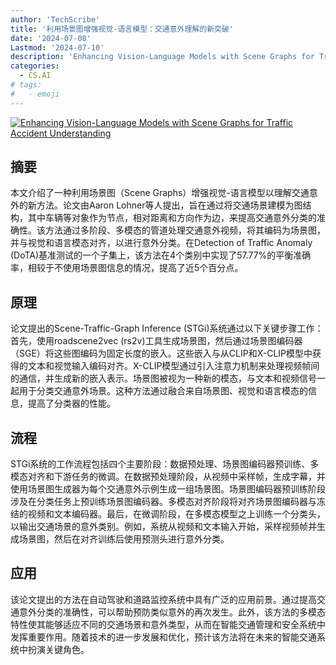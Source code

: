 ```yaml
---
author: 'TechScribe'
title: '利用场景图增强视觉-语言模型：交通意外理解的新突破'
date: '2024-07-08'
Lastmod: '2024-07-10'
description: 'Enhancing Vision-Language Models with Scene Graphs for Traffic Accident Understanding'
categories:
  - CS.AI
# tags:
#   - emoji
---
```


[![Enhancing Vision-Language Models with Scene Graphs for Traffic Accident Understanding](https://arxiv-research-1301205113.cos.ap-guangzhou.myqcloud.com/images/2407.05910v1.pdf_0.jpg)](https://arxiv.org/abs/2407.05910v1)

## 摘要

本文介绍了一种利用场景图（Scene Graphs）增强视觉-语言模型以理解交通意外的新方法。论文由Aaron Lohner等人提出，旨在通过将交通场景建模为图结构，其中车辆等对象作为节点，相对距离和方向作为边，来提高交通意外分类的准确性。该方法通过多阶段、多模态的管道处理交通意外视频，将其编码为场景图，并与视觉和语言模态对齐，以进行意外分类。在Detection of Traffic Anomaly (DoTA)基准测试的一个子集上，该方法在4个类别中实现了57.77%的平衡准确率，相较于不使用场景图信息的情况，提高了近5个百分点。<!--more-->

## 原理

论文提出的Scene-Traffic-Graph Inference (STGi)系统通过以下关键步骤工作：首先，使用roadscene2vec (rs2v)工具生成场景图，然后通过场景图编码器（SGE）将这些图编码为固定长度的嵌入。这些嵌入与从CLIP和X-CLIP模型中获得的文本和视觉输入编码对齐。X-CLIP模型通过引入注意力机制来处理视频帧间的通信，并生成新的嵌入表示。场景图被视为一种新的模态，与文本和视频信号一起用于分类交通意外场景。这种方法通过融合来自场景图、视觉和语言模态的信息，提高了分类器的性能。

## 流程

STGi系统的工作流程包括四个主要阶段：数据预处理、场景图编码器预训练、多模态对齐和下游任务的微调。在数据预处理阶段，从视频中采样帧，生成字幕，并使用场景图生成器为每个交通意外示例生成一组场景图。场景图编码器预训练阶段涉及在分类任务上预训练场景图编码器。多模态对齐阶段将对齐场景图编码器与冻结的视频和文本编码器。最后，在微调阶段，在多模态模型之上训练一个分类头，以输出交通场景的意外类别。例如，系统从视频和文本输入开始，采样视频帧并生成场景图，然后在对齐训练后使用预测头进行意外分类。

## 应用

该论文提出的方法在自动驾驶和道路监控系统中具有广泛的应用前景。通过提高交通意外分类的准确性，可以帮助预防类似意外的再次发生。此外，该方法的多模态特性使其能够适应不同的交通场景和意外类型，从而在智能交通管理和安全系统中发挥重要作用。随着技术的进一步发展和优化，预计该方法将在未来的智能交通系统中扮演关键角色。